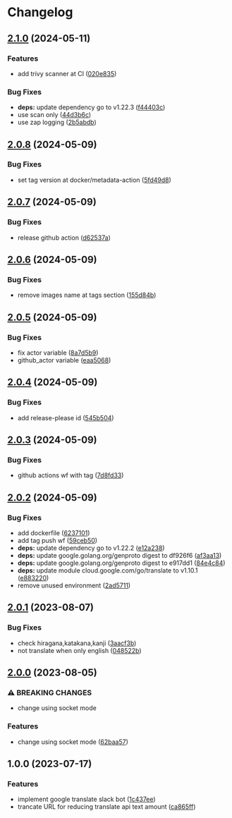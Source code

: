 # Changelog

## [2.1.0](https://github.com/ichisuke55/translate-bot/compare/v2.0.8...v2.1.0) (2024-05-11)


### Features

* add trivy scanner at CI ([020e835](https://github.com/ichisuke55/translate-bot/commit/020e835c5f779ecb3cdf616ec0c1364c72d2f0bc))


### Bug Fixes

* **deps:** update dependency go to v1.22.3 ([f44403c](https://github.com/ichisuke55/translate-bot/commit/f44403c69eba28757b14b046b347044c0b498f85))
* use scan only ([44d3b6c](https://github.com/ichisuke55/translate-bot/commit/44d3b6cf53ebb18469b69cbe81490f5dc13f5caf))
* use zap logging ([2b5abdb](https://github.com/ichisuke55/translate-bot/commit/2b5abdbf5961a9e180c48332184018407bfda536))

## [2.0.8](https://github.com/ichisuke55/translate-bot/compare/v2.0.7...v2.0.8) (2024-05-09)


### Bug Fixes

* set tag version at docker/metadata-action ([5fd49d8](https://github.com/ichisuke55/translate-bot/commit/5fd49d891e7c8f5136ecc6c1c4a3cff571cfc87e))

## [2.0.7](https://github.com/ichisuke55/translate-bot/compare/v2.0.6...v2.0.7) (2024-05-09)


### Bug Fixes

* release github action ([d62537a](https://github.com/ichisuke55/translate-bot/commit/d62537ab3f13ef33eeaf03191be1cd6ef0f74a39))

## [2.0.6](https://github.com/ichisuke55/translate-bot/compare/v2.0.5...v2.0.6) (2024-05-09)


### Bug Fixes

* remove images name at tags section ([155d84b](https://github.com/ichisuke55/translate-bot/commit/155d84b27b99c8a6a931976170523f572f51c20c))

## [2.0.5](https://github.com/ichisuke55/translate-bot/compare/v2.0.4...v2.0.5) (2024-05-09)


### Bug Fixes

* fix actor variable ([8a7d5b9](https://github.com/ichisuke55/translate-bot/commit/8a7d5b91dd7d9a5475e4db881ad5f64a2d87fa73))
* github_actor variable ([eaa5068](https://github.com/ichisuke55/translate-bot/commit/eaa506825f4ce4fe7b83ed26dfd6a87e980ac866))

## [2.0.4](https://github.com/ichisuke55/translate-bot/compare/v2.0.3...v2.0.4) (2024-05-09)


### Bug Fixes

* add release-please id ([545b504](https://github.com/ichisuke55/translate-bot/commit/545b5049d34bd6f0cff7291d8284592ee7bd49d1))

## [2.0.3](https://github.com/ichisuke55/translate-bot/compare/v2.0.2...v2.0.3) (2024-05-09)


### Bug Fixes

* github actions wf with tag ([7d8fd33](https://github.com/ichisuke55/translate-bot/commit/7d8fd334f060ebaf745f58fb7272289769546563))

## [2.0.2](https://github.com/ichisuke55/translate-bot/compare/v2.0.1...v2.0.2) (2024-05-09)


### Bug Fixes

* add dockerfile ([6237101](https://github.com/ichisuke55/translate-bot/commit/6237101bcf5fa596df824d09bbaae7df2c190fa2))
* add tag push wf ([59ceb50](https://github.com/ichisuke55/translate-bot/commit/59ceb501893fb8d2b644a5eb5a7dabb97e03f779))
* **deps:** update dependency go to v1.22.2 ([e12a238](https://github.com/ichisuke55/translate-bot/commit/e12a238cc7398a101ce094e794dc7044b16d1842))
* **deps:** update google.golang.org/genproto digest to df926f6 ([af3aa13](https://github.com/ichisuke55/translate-bot/commit/af3aa13099c40d5340d82a08747cca3f0f317eeb))
* **deps:** update google.golang.org/genproto digest to e917dd1 ([84e4c84](https://github.com/ichisuke55/translate-bot/commit/84e4c844b3192dd04bd60d18c24ef1c8ac2d8b77))
* **deps:** update module cloud.google.com/go/translate to v1.10.1 ([e883220](https://github.com/ichisuke55/translate-bot/commit/e883220acb2f7742db29263969d7bb2ac010c7b3))
* remove unused environment ([2ad5711](https://github.com/ichisuke55/translate-bot/commit/2ad57113ff54983ce1e836c37ab6fe909d30dbda))

## [2.0.1](https://github.com/ichisuke55/translate-bot/compare/v2.0.0...v2.0.1) (2023-08-07)


### Bug Fixes

* check hiragana,katakana,kanji ([3aacf3b](https://github.com/ichisuke55/translate-bot/commit/3aacf3b0beae60646a0387657918de66c177549e))
* not translate when only english ([048522b](https://github.com/ichisuke55/translate-bot/commit/048522b2491be3d270d22f559146c54afe8ef03b))

## [2.0.0](https://github.com/ichisuke55/translate-bot/compare/v1.0.0...v2.0.0) (2023-08-05)


### ⚠ BREAKING CHANGES

* change using socket mode

### Features

* change using socket mode ([62baa57](https://github.com/ichisuke55/translate-bot/commit/62baa572ab45ccb2af71034469210315a1089b12))

## 1.0.0 (2023-07-17)


### Features

* implement google translate slack bot ([1c437ee](https://github.com/ichisuke55/translate-bot/commit/1c437ee38ac636b9a2b45abaef2c2d93ea1440b0))
* trancate URL for reducing translate api text amount ([ca865ff](https://github.com/ichisuke55/translate-bot/commit/ca865ffb9289c7f90812d7882e41950ed687d3db))

